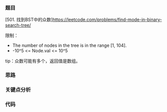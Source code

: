 ### 题目
[501. 找到BST中的众数]https://leetcode.com/problems/find-mode-in-binary-search-tree/

限制：
* The number of nodes in the tree is in the range [1, 104].
* -10^5 <= Node.val <= 10^5

tip：众数可能有多个，返回值是数组。
### 思路
### 关键点分析
### 代码
